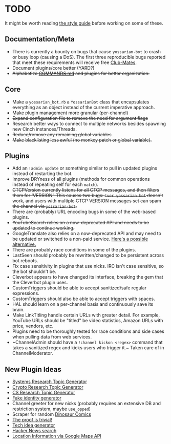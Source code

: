 TODO
====

It might be worth reading [the style guide](WRITING_PLUGINS.md) before working
on some of these.

## Documentation/Meta

* There is currently a bounty on bugs that cause `yossarian-bot` to crash or
busy loop (causing a DoS). The first three reproducible bugs reported that
meet these requirements will receive free
[Club-Mates](https://en.wikipedia.org/wiki/Club-Mate).
* Document plugins/core better (YARD?)
* ~~Alphabetize [COMMANDS.md](COMMANDS.md) and plugins for better
organization.~~

## Core

* Make a `yossarian_bot.rb` a `YossarianBot` class that encapsulates everything
as an object instead of the current imperative approach.
* Make plugin management more granular (per-channel)
* ~~Expand configuration file to remove the need for argument flags~~
* Research better ways to connect to multiple networks besides spawning new
Cinch instances/Threads.
* ~~Reduce/remove any remaining global variables~~
* ~~Make blacklisting less awful (no monkey patch or global variable).~~

## Plugins

* Add an `!admin update` or something similar to pull in updated plugins
instead of restarting the bot.
* Improve DRYness of all plugins (methods for common operations instead of
repeating self for each `match`).
* ~~CTCPVersion currently listens for all CTCP messages, and then filters them
for 'VERSION'. This causes two bugs: `!ver yossarian-bot` doesn't work, and
users with multiple CTCP VERSION messages set can spam the channel via
`yossarian-bot`.~~
* There are (probably) URL encoding bugs in some of the web-based plugins.
* ~~YouTubeSearch relies on a now-deprecated API and needs to be updated to
continue working.~~
* GoogleTranslate also relies on a now-deprecated API and may need to be updated
or switched to a non-paid service.
[Here's a possible alternative.](http://mymemory.translated.net/doc/spec.php)
* There are probably race conditions in some of the plugins.
* LastSeen should probably be rewritten/changed to be persistent across bot
reboots.
* Fix case sensitivity in plugins that use nicks. IRC isn't case sensitive, so
the bot shouldn't be.
* Cleverbot appears to have changed its interface, breaking the gem that the
Cleverbot plugin uses.
* CustomTriggers should be able to accept sanitized/safe regular expressions.
* CustomTriggers should also be able to accept triggers with spaces.
* HAL should learn on a per-channel basis and continuously save its brain.
* Make LinkTitling handle certain URLs with greater detail. For example, YouTube
URLs should be "titled" be video statistics, Amazon URLs with price, vendors,
etc.
* Plugins need to be thoroughly tested for race conditions and side cases when
pulling data from web services.
* ~ChannelAdmin should have a `!channel kickon <regex>` command that takes a
sanitized regex and kicks users who trigger it.~ Taken care of in
ChannelModerator.

## New Plugin Ideas

* [Systems Research Topic Generator](http://dept.cs.williams.edu/~barath/systems-topic-generator.html)
* [Crypto Research Topic Generator](http://cseweb.ucsd.edu/~mihir/crypto-topic-generator.html)
* [CS Research Topic Generator](https://www.cs.purdue.edu/homes/dec/essay.topic.generator.html)
* [Fake identity generator](https://fakena.me/random/)
* Channel greeter for new nicks (probably requires an extensive DB and
restriction system, maybe `use_opped`)
* Scraper for random [Dinosaur Comics](http://www.qwantz.com/index.php)
* [The proof is trivial!](http://www.theproofistrivial.com/)
* [Tech idea generator](http://bwasti.com/techideas)
* [Hacker News search](https://hn.algolia.com/api)
* [Location Information via Google Maps API](https://developers.google.com/places/web-service/)
